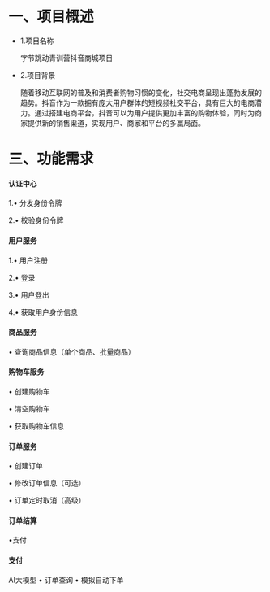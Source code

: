 # 一、项目概述​
- 1.项目名称​

    字节跳动青训营抖音商城项目​
- 2.项目背景​

    随着移动互联网的普及和消费者购物习惯的变化，社交电商呈现出蓬勃发展的趋势。抖音作为一款拥有庞大用户群体的短视频社交平台，具有巨大的电商潜力。通过搭建电商平台，抖音可以为用户提供更加丰富的购物体验，同时为商家提供新的销售渠道，实现用户、商家和平台的多赢局面。
# 三、功能需求​

#### 认证中心​

1.•
分发身份令牌​

2.•
校验身份令牌​
​
#### 用户服务​

1.•
用户注册

2.•
登录​

3.•
用户登出​

4.•
获取用户身份信息​

#### 商品服务​
•
查询商品信息（单个商品、批量商品）​
#### 购物车服务​

•
创建购物车​

•
清空购物车​

•
获取购物车信息​

#### 订单服务​
•
创建订单​

•
修改订单信息（可选）​

•
订单定时取消（高级）​

#### 订单结算​
•支付​

#### 支付​
AI大模型​
•
订单查询​
•
模拟自动下单
